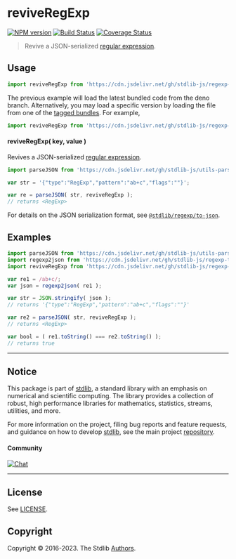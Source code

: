 <!--

@license Apache-2.0

Copyright (c) 2022 The Stdlib Authors.

Licensed under the Apache License, Version 2.0 (the "License");
you may not use this file except in compliance with the License.
You may obtain a copy of the License at

   http://www.apache.org/licenses/LICENSE-2.0

Unless required by applicable law or agreed to in writing, software
distributed under the License is distributed on an "AS IS" BASIS,
WITHOUT WARRANTIES OR CONDITIONS OF ANY KIND, either express or implied.
See the License for the specific language governing permissions and
limitations under the License.

-->

# reviveRegExp

[![NPM version][npm-image]][npm-url] [![Build Status][test-image]][test-url] [![Coverage Status][coverage-image]][coverage-url] <!-- [![dependencies][dependencies-image]][dependencies-url] -->

> Revive a JSON-serialized [regular expression][mdn-regexp].

<!-- Section to include introductory text. Make sure to keep an empty line after the intro `section` element and another before the `/section` close. -->

<section class="intro">

</section>

<!-- /.intro -->

<!-- Package usage documentation. -->



<section class="usage">

## Usage

```javascript
import reviveRegExp from 'https://cdn.jsdelivr.net/gh/stdlib-js/regexp-reviver@deno/mod.js';
```
The previous example will load the latest bundled code from the deno branch. Alternatively, you may load a specific version by loading the file from one of the [tagged bundles](https://github.com/stdlib-js/regexp-reviver/tags). For example,

```javascript
import reviveRegExp from 'https://cdn.jsdelivr.net/gh/stdlib-js/regexp-reviver@v0.0.1-deno/mod.js';
```

#### reviveRegExp( key, value )

Revives a JSON-serialized [regular expression][mdn-regexp].

```javascript
import parseJSON from 'https://cdn.jsdelivr.net/gh/stdlib-js/utils-parse-json@deno/mod.js';

var str = '{"type":"RegExp","pattern":"ab+c","flags":""}';

var re = parseJSON( str, reviveRegExp );
// returns <RegExp>
```

For details on the JSON serialization format, see [`@stdlib/regexp/to-json`][@stdlib/regexp/to-json].

</section>

<!-- /.usage -->

<!-- Package usage notes. Make sure to keep an empty line after the `section` element and another before the `/section` close. -->

<section class="examples">

## Examples

```javascript
import parseJSON from 'https://cdn.jsdelivr.net/gh/stdlib-js/utils-parse-json@deno/mod.js';
import regexp2json from 'https://cdn.jsdelivr.net/gh/stdlib-js/regexp-to-json@deno/mod.js';
import reviveRegExp from 'https://cdn.jsdelivr.net/gh/stdlib-js/regexp-reviver@deno/mod.js';

var re1 = /ab+c/;
var json = regexp2json( re1 );

var str = JSON.stringify( json );
// returns '{"type":"RegExp","pattern":"ab+c","flags":""}'

var re2 = parseJSON( str, reviveRegExp );
// returns <RegExp>

var bool = ( re1.toString() === re2.toString() );
// returns true
```

</section>

<!-- /.examples -->

<!-- Section to include cited references. If references are included, add a horizontal rule *before* the section. Make sure to keep an empty line after the `section` element and another before the `/section` close. -->

<section class="references">

</section>

<!-- /.references -->

<!-- Section for related `stdlib` packages. Do not manually edit this section, as it is automatically populated. -->

<section class="related">

</section>

<!-- /.related -->

<!-- Section for all links. Make sure to keep an empty line after the `section` element and another before the `/section` close. -->


<section class="main-repo" >

* * *

## Notice

This package is part of [stdlib][stdlib], a standard library with an emphasis on numerical and scientific computing. The library provides a collection of robust, high performance libraries for mathematics, statistics, streams, utilities, and more.

For more information on the project, filing bug reports and feature requests, and guidance on how to develop [stdlib][stdlib], see the main project [repository][stdlib].

#### Community

[![Chat][chat-image]][chat-url]

---

## License

See [LICENSE][stdlib-license].


## Copyright

Copyright &copy; 2016-2023. The Stdlib [Authors][stdlib-authors].

</section>

<!-- /.stdlib -->

<!-- Section for all links. Make sure to keep an empty line after the `section` element and another before the `/section` close. -->

<section class="links">

[npm-image]: http://img.shields.io/npm/v/@stdlib/regexp-reviver.svg
[npm-url]: https://npmjs.org/package/@stdlib/regexp-reviver

[test-image]: https://github.com/stdlib-js/regexp-reviver/actions/workflows/test.yml/badge.svg?branch=v0.0.1
[test-url]: https://github.com/stdlib-js/regexp-reviver/actions/workflows/test.yml?query=branch:v0.0.1

[coverage-image]: https://img.shields.io/codecov/c/github/stdlib-js/regexp-reviver/main.svg
[coverage-url]: https://codecov.io/github/stdlib-js/regexp-reviver?branch=main

<!--

[dependencies-image]: https://img.shields.io/david/stdlib-js/regexp-reviver.svg
[dependencies-url]: https://david-dm.org/stdlib-js/regexp-reviver/main

-->

[chat-image]: https://img.shields.io/gitter/room/stdlib-js/stdlib.svg
[chat-url]: https://gitter.im/stdlib-js/stdlib/

[stdlib]: https://github.com/stdlib-js/stdlib

[stdlib-authors]: https://github.com/stdlib-js/stdlib/graphs/contributors

[umd]: https://github.com/umdjs/umd
[es-module]: https://developer.mozilla.org/en-US/docs/Web/JavaScript/Guide/Modules

[deno-url]: https://github.com/stdlib-js/regexp-reviver/tree/deno
[umd-url]: https://github.com/stdlib-js/regexp-reviver/tree/umd
[esm-url]: https://github.com/stdlib-js/regexp-reviver/tree/esm
[branches-url]: https://github.com/stdlib-js/regexp-reviver/blob/main/branches.md

[stdlib-license]: https://raw.githubusercontent.com/stdlib-js/regexp-reviver/main/LICENSE

[mdn-regexp]: https://developer.mozilla.org/en-US/docs/Web/JavaScript/Guide/Regular_Expressions

[@stdlib/regexp/to-json]: https://github.com/stdlib-js/regexp-to-json/tree/deno

</section>

<!-- /.links -->
